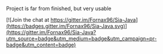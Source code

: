 Project is far from finished, but very usable


[![Join the chat at https://gitter.im/Fornax96/Sia-Java](https://badges.gitter.im/Fornax96/Sia-Java.svg)](https://gitter.im/Fornax96/Sia-Java?utm_source=badge&utm_medium=badge&utm_campaign=pr-badge&utm_content=badge)